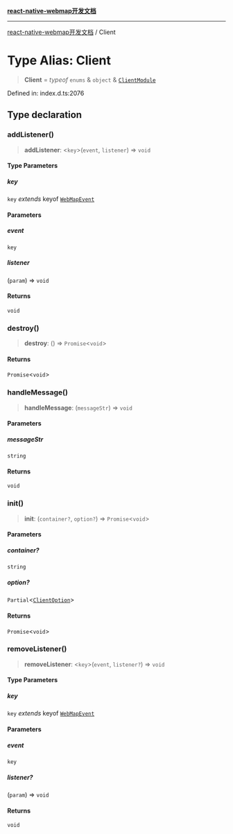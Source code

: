 [**react-native-webmap开发文档**](../README.md)

***

[react-native-webmap开发文档](../globals.md) / Client

# Type Alias: Client

> **Client** = *typeof* `enums` & `object` & [`ClientModule`](../interfaces/ClientModule.md)

Defined in: index.d.ts:2076

## Type declaration

### addListener()

> **addListener**: \<`key`\>(`event`, `listener`) => `void`

#### Type Parameters

##### key

`key` *extends* keyof [`WebMapEvent`](../interfaces/WebMapEvent.md)

#### Parameters

##### event

`key`

##### listener

(`param`) => `void`

#### Returns

`void`

### destroy()

> **destroy**: () => `Promise`\<`void`\>

#### Returns

`Promise`\<`void`\>

### handleMessage()

> **handleMessage**: (`messageStr`) => `void`

#### Parameters

##### messageStr

`string`

#### Returns

`void`

### init()

> **init**: (`container?`, `option?`) => `Promise`\<`void`\>

#### Parameters

##### container?

`string`

##### option?

`Partial`\<[`ClientOption`](../interfaces/ClientOption.md)\>

#### Returns

`Promise`\<`void`\>

### removeListener()

> **removeListener**: \<`key`\>(`event`, `listener?`) => `void`

#### Type Parameters

##### key

`key` *extends* keyof [`WebMapEvent`](../interfaces/WebMapEvent.md)

#### Parameters

##### event

`key`

##### listener?

(`param`) => `void`

#### Returns

`void`
